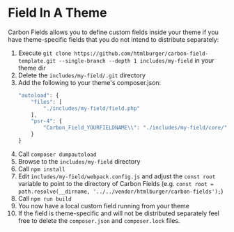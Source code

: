 # Field In A Theme

Carbon Fields allows you to define custom fields inside your theme if you have theme-specific fields that you do not intend to distribute separately:

1. Execute `git clone https://github.com/htmlburger/carbon-field-template.git --single-branch --depth 1 includes/my-field` in your theme dir
1. Delete the `includes/my-field/.git` directory
1. Add the following to your theme's composer.json:
    ```js
    "autoload": {
        "files": [
            "./includes/my-field/field.php"
        ],
        "psr-4": {
            "Carbon_Field_YOURFIELDNAME\\": "./includes/my-field/core/"
        }
    }
    ```
1. Call `composer dumpautoload`
1. Browse to the `includes/my-field` directory
1. Call `npm install`
1. Edit `includes/my-field/webpack.config.js` and adjust the `const root` variable to point to the directory of Carbon Fields (e.g. `const root = path.resolve(__dirname, '../../vendor/htmlburger/carbon-fields');`)
1. Call `npm run build`
1. You now have a local custom field running from your theme
1. If the field is theme-specific and will not be distributed separately feel free to delete the `composer.json` and `composer.lock` files.
